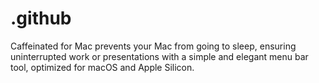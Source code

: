 # .github
Caffeinated for Mac prevents your Mac from going to sleep, ensuring uninterrupted work or presentations with a simple and elegant menu bar tool, optimized for macOS and Apple Silicon.
